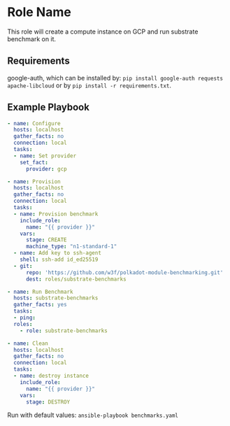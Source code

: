 Role Name
=========

This role will create a compute instance on GCP and run substrate benchmark on it.

Requirements
------------
google-auth, which can be installed by: ```pip install google-auth requests apache-libcloud``` or by ```pip install -r requirements.txt```.



Example Playbook
----------------
```yaml
- name: Configure
  hosts: localhost
  gather_facts: no
  connection: local
  tasks:
  - name: Set provider
    set_fact:
      provider: gcp

- name: Provision
  hosts: localhost
  gather_facts: no
  connection: local
  tasks:
  - name: Provision benchmark
    include_role:
      name: "{{ provider }}"
    vars:
      stage: CREATE
      machine_type: "n1-standard-1"
  - name: Add key to ssh-agent
    shell: ssh-add id_ed25519
  - git:
      repo: 'https://github.com/w3f/polkadot-module-benchmarking.git'
      dest: roles/substrate-benchmarks

- name: Run Benchmark
  hosts: substrate-benchmarks
  gather_facts: yes
  tasks:
  - ping:
  roles:
    - role: substrate-benchmarks

- name: Clean
  hosts: localhost
  gather_facts: no
  connection: local
  tasks:
  - name: destroy instance
    include_role:
      name: "{{ provider }}"
    vars:
      stage: DESTROY
```
Run with default values:
```ansible-playbook benchmarks.yaml```
